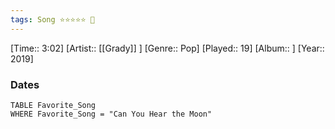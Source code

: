 ```yaml
---
tags: Song ⭐⭐⭐⭐⭐ 💛
---
```

[Time:: 3:02]
[Artist:: [[Grady]] ]
[Genre:: Pop]
[Played:: 19]
[Album:: ]
[Year:: 2019]
### Dates
````dataview
TABLE Favorite_Song
WHERE Favorite_Song = "Can You Hear the Moon"
````